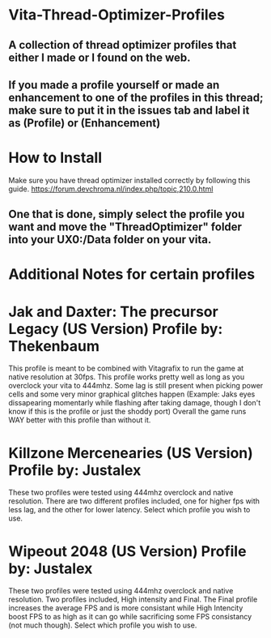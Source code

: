 # Vita-Thread-Optimizer-Profiles
A collection of thread optimizer profiles that either I made or I found on the web.
------------------------------------------------------------------------------------------------------
If you made a profile yourself or made an enhancement to one of the profiles in this thread;
make sure to put it in the issues tab and label it as (Profile) or (Enhancement)
------------------------------------------------------------------------------------------------------
# How to Install
Make sure you have thread optimizer installed correctly by following this guide.
https://forum.devchroma.nl/index.php/topic,210.0.html

One that is done, simply select the profile you want and move the "ThreadOptimizer"
folder into your UX0:/Data folder on your vita.
------------------------------------------------------------------------------------------------------
# Additional Notes for certain profiles

# Jak and Daxter: The precursor Legacy (US Version) Profile by: Thekenbaum
This profile is meant to be combined with Vitagrafix to run the game at native resolution at 30fps.
This profile works pretty well as long as you overclock your vita to 444mhz.
Some lag is still present when picking power cells and some very minor graphical glitches happen
(Example: Jaks eyes dissapearing momentarly while flashing after taking damage,
though I don't know if this is the profile or just the shoddy port)
Overall the game runs WAY better with this profile than without it.

# Killzone Mercenearies (US Version) Profile by: Justalex
These two profiles were tested using 444mhz overclock and native resolution.
There are two different profiles included, one for higher fps with less lag, and the other for lower latency.
Select which profile you wish to use.

# Wipeout 2048 (US Version) Profile by: Justalex
These two profiles were tested using 444mhz overclock and native resolution.
Two profiles included, High intensity and Final. The Final profile increases the average FPS and is more consistant
while High Intencity boost FPS to as high as it can go while sacrificing some FPS consistancy (not much though).
Select which profile you wish to use.
